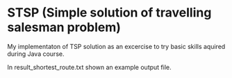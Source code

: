 # STSP (Simple solution of travelling salesman problem) 

My implementaton of TSP solution as an excercise to try basic skills aquired during Java course.

In result_shortest_route.txt shown an example output file. 
